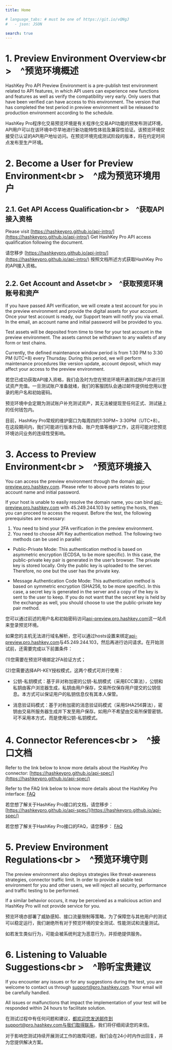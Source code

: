 ```yaml
---
title: Home

# language_tabs: # must be one of https://git.io/vQNgJ
#   - json: JSON 

search: true
---
```


# 1. Preview Environment Overview<br \>&emsp;^预览环境概述

HashKey Pro API Preview Environment is a pre-publish test environment related to API features, in which API users can experience new functions and features as well as verify the compatibility very early. Only users that have been verified can have access to this environment. The version that has completed the test period in preview environment will be released to production environment according to the schedule.

HashKey Pro程序化交易预览环境是有关程序化交易API功能的预发布测试环境，API用户可以在该环境中尽早地进行新功能特性体验及兼容性验证。该预览环境仅接受已认证的API用户地址访问。在预览环境完成测试阶段的版本，将在约定时间点发布至生产环境。

# 2. Become a User for Preview Environment<br \>&emsp;^成为预览环境用户

## 2.1. Get API Access Qualification<br \>&emsp;^获取API接入资格

Please visit
[https://hashkeypro.github.io/api-intro/](https://hashkeypro.github.io/api-intro/)
Get HashKey Pro API access qualification following the document.

请您移步
[https://hashkeypro.github.io/api-intro/](https://hashkeypro.github.io/api-intro/)
按照文档所述方式获取HashKey Pro的API接入资格。

## 2.2. Get Account and Asset<br \>&emsp;^获取预览环境账号和资产

If you have passed API verification, we will create a test account for you in the preview environment and provide the digital assets for your account. Once your test account is ready, our Support team will notify you via email. In the email, an account name and initial password will be provided to you.

Test assets will be deposited from time to time for your test account in the preview environment. The assets cannot be withdrawn to any wallets of any form or test chains.

Currently, the defined maintenance window period is from 1:30 PM to 3:30 PM (UTC+8) every Thursday. During this period, we will perform maintenance procedures like version update, account deposit, which may affect your access to the preview environment.

若您已成功获取API接入资格，我们会及时为您在预览环境开通测试账户并进行测试资产充值。一旦测试账户准备就绪，我们的客服团队会通过邮件提供给您用以登录的用户名和初始密码。

预览环境中会定期为测试账户补充测试资产，其无法被提现至任何正式、测试链上的任何钱包内。

目前，HashKey Pro常规的维护窗口为每周四的1:30PM~ 3:30PM（UTC+8）。在这段期间内，我们可能进行版本升级、账户充值等维护工作，这将可能对您预览环境访问业务的连续性受影响。

# 3. Access to Preview Environment<br \>&emsp;^预览环境接入

You can access the preview environment through the domain [api-preview.pro.hashkey.com](api-preview.pro.hashkey.com). Please refer to above parts relates to your account name and initial password.

If your host is unable to easily resolve the domain name, you can bind [api-preview.pro.hashkey.com](api-preview.pro.hashkey.com) with
45.249.244.103 by setting the hosts, then you can proceed to access the request. Before the test, the following prerequisites are necessary:

1. You need to bind your 2FA verification in the preview environment.
2. You need to choose API Key authentication method. The following two methods can be used in parallel:
* Public-Private Mode: This authentication method is based on asymmetric encryption (ECDSA, to be more specific). In this case, the public-private key pair is generated in the user’s browser. The private key is stored locally. Only the public key is uploaded to the server. Therefore, no one but the user has the private key.

* Message Authentication Code Mode: This authentication method is based on symmetric encryption (SHA256, to be more specific). In this case, a secret key is generated in the server and a copy of the key is sent to the user to keep. If you do not want that the secret key is held by the exchange as well, you should choose to use the public-private key pair method.

您可以通过前述的用户名和初始密码访问[api-preview.pro.hashkey.com](api-preview.pro.hashkey.com)这一站点来登录预览环境。

如果您的主机无法进行域名解析，您可以通过hosts设置来绑定[api-preview.pro.hashkey.com](api-preview.pro.hashkey.com)与45.249.244.103，然后再进行访问请求。在开始测试前，还需要完成以下前置条件：

(1)您需要在预览环境绑定2FA验证方式；

(2)您需要选择API-KEY授权模式，这两个模式可并行使用：

* 公钥-私钥模式：基于非对称加密的公钥-私钥模式（采用ECC算法），公钥和私钥由客户浏览器生成，私钥由用户保存，交易所仅保存用户提交的公钥信息。本方式可以保证用户的私钥信息仅有其本人保管。

* 消息验证码模式：基于对称加密的消息验证码模式（采用SHA256算法），密钥由交易所服务器生成并下发至用户保存。如用户不希望由交易所保管密钥，可不采用本方式，而是使用公钥-私钥模式。

# 4. Connector References<br \>&emsp;^接口文档

Refer to the link below to know more details about the HashKey Pro connector:
[https://hashkeypro.github.io/api-spec/](https://hashkeypro.github.io/api-spec/)

Refer to the FAQ link below to know more details about the HashKey Pro interface:
[FAQ](https://support.pro.hashkey.com/hc/en-us/search?utf8=%E2%9C%93&query=API)

若您想了解关于HashKey Pro接口的文档，请您移步：
[https://hashkeypro.github.io/api-spec/](https://hashkeypro.github.io/api-spec/)

若您想了解关于HashKey Pro接口的FAQ，请您移步：
[FAQ](https://support.pro.hashkey.com/hc/zh-cn/search?utf8=%E2%9C%93&query=API)

# 5. Preview Environment Regulations<br \>&emsp;^预览环境守则

The preview environment also deploys strategies like threat-awareness strategies, connector traffic limit. In order to provide a stable test environment for you and other users, we will reject all security, performance and traffic testing to be performed.

If a similar behavior occurs, it may be perceived as a malicious action and HashKey Pro will not provide service for you.

预览环境亦部署了威胁感知、接口流量限制等策略，为了保障您与其他用户的测试可以稳定运行，我们谢绝所有对于预览环境的安全测试、性能测试和流量测试。

如若发生类似行为，可能会被系统判定为恶意行为，并拒绝提供服务。

# 6. Listening to Valuable Suggestions<br \>&emsp;^聆听宝贵建议

If you encounter any issues or for any suggestions during the test, you are welcome to contact us through support@pro.hashkey.com. Your email will be carefully handled.

All issues or malfunctions that impact the implementation of your test will be responded within 24 hours to facilitate solution.

在测试过程中有任何问题和建议，都欢迎您发送邮件到support@pro.hashkey.com与我们取得联系，我们将仔细阅读您的来信。

对于影响您测试持续开展测试工作的故障问题，我们会在24小时内作出回复，并为您提供解决方案。